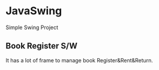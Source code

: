 # JavaSwing
Simple Swing Project
## Book Register S/W
It has a lot of frame to manage book Register&Rent&Return.
